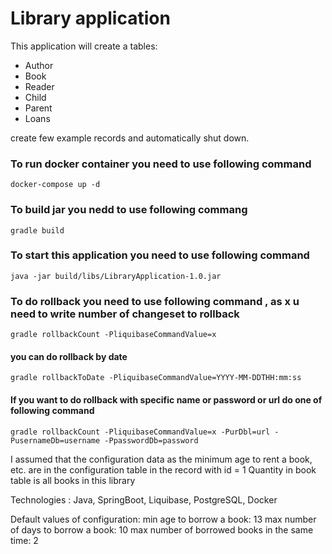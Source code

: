 # Library application

This application will create a tables:

* Author
* Book
* Reader
* Child
* Parent
* Loans

create few example records and automatically shut down.

### To run docker container you need to use following command

````
docker-compose up -d
````

### To build jar you nedd to use following commang

````
gradle build
````

### To start this application you need to use following command

````
java -jar build/libs/LibraryApplication-1.0.jar
````

### To do rollback you need to use following command , as x u need to write number of changeset to rollback

````
gradle rollbackCount -PliquibaseCommandValue=x
````

#### you can do rollback by date

````
gradle rollbackToDate -PliquibaseCommandValue=YYYY-MM-DDTHH:mm:ss
````

#### If you want to do rollback with specific name or password or url do one of following command

````
gradle rollbackCount -PliquibaseCommandValue=x -PurDbl=url -PusernameDb=username -PpasswordDb=password   
````

I assumed that the configuration data as the minimum age to rent a book, etc. are in the configuration table in the
record with id = 1
Quantity in book table is all books in this library

Technologies :  Java, SpringBoot, Liquibase, PostgreSQL, Docker

Default values of configuration:
min age to borrow a book: 13
max number of days to borrow a book: 10
max number of borrowed books in the same time: 2
